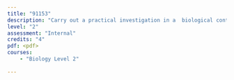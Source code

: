 ```yaml
---
title: "91153"
description: "Carry out a practical investigation in a  biological context."
level: "2"
assessment: "Internal"
credits: "4"
pdf: <pdf>
courses:
    - "Biology Level 2"
    
---
```

